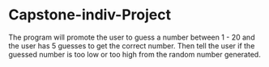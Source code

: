 # Capstone-indiv-Project
The program will promote the user to guess a number between 1 - 20 and the user has 5 guesses to get the correct number.
Then tell the user if the guessed number is too low or too high from the random number generated. 
